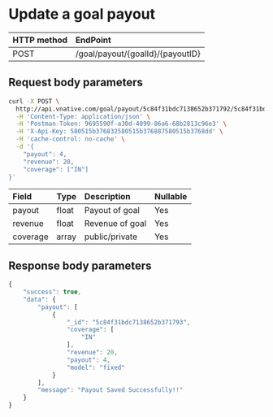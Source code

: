 # Update a goal payout

| **HTTP method** | **EndPoint** |
| :--- | :--- |
| POST | /goal/payout/{goalId}/{payoutID} |

## **Request body parameters**

```bash
curl -X POST \
  http://api.vnative.com/goal/payout/5c84f31bdc7138652b371792/5c84f31bdc7138652b371793 \
  -H 'Content-Type: application/json' \
  -H 'Postman-Token: 9695590f-a30d-4099-86a6-68b2813c96e3' \
  -H 'X-Api-Key: 580515b376832580515b376887580515b3768dd' \
  -H 'cache-control: no-cache' \
  -d '{
    "payout": 4,
    "revenue": 20,
    "coverage": ["IN"]
}'
```

| Field | Type | Description | Nullable |
| :--- | :--- | :--- | :--- |
| payout | float | Payout of goal | Yes |
| revenue | float | Revenue of goal | Yes |
| coverage | array | public/private | Yes |

## **Response body parameters**

```javascript
{
    "success": true,
    "data": {
        "payout": [
            {
                "_id": "5c84f31bdc7138652b371793",
                "coverage": [
                    "IN"
                ],
                "revenue": 20,
                "payout": 4,
                "model": "fixed"
            }
        ],
        "message": "Payout Saved Successfully!!"
    }
}
```

